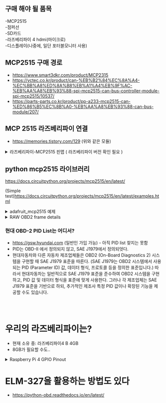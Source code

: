## 구매 해야 될 품목
-MCP2515<br>
-점퍼선<br>
-SD카드<br>
-라즈베리파이 4 hdmi(마이크로)<br>
-디스플레이(나중에, 일단 포터블모니터 사용)


## MCP2515 구매 경로
- https://www.smart3dkr.com/product/MCP2315
- https://vctec.co.kr/product/can-%EB%B2%84%EC%8A%A4-%EC%BB%A8%ED%8A%B8%EB%A1%A4%EB%9F%AC-%EB%AA%A8%EB%93%88-spi-mcp2515-can-bus-controller-module-spi-mcp2515/10537/
- https://parts-parts.co.kr/product/pp-a233-mcp2515-can-%ED%86%B5%EC%8B%A0-%EB%AA%A8%EB%93%88-can-bus-module/207/

## MCP 2515 라즈베리파이 연결
- https://memories.tistory.com/129
(위와 같은 모듈)

<details>
  <summary>
    라즈베리파이-MCP2515 핀맵 ( 라즈베리파이 버전 확인 필요 )
  </summary>

  ![img](https://img1.daumcdn.net/thumb/R1280x0/?scode=mtistory2&fname=https%3A%2F%2Fblog.kakaocdn.net%2Fdn%2FcnPQRU%2Fbtq2ggaGiUc%2FDCk9gK3ZKfuUhc4znoY7S1%2Fimg.jpg)
</details>

## python mcp2515 라이브러리
https://docs.circuitpython.org/projects/mcp2515/en/latest/

(Simple test)https://docs.circuitpython.org/projects/mcp2515/en/latest/examples.html

<details>
  <summary>adafruit_mcp2515 예제</summary>
  
  ### examples/mcp2515_simpletest.py
  

  ### python code
```python
# SPDX-FileCopyrightText: Copyright (c) 2020 Bryan Siepert for Adafruit Industries
#
# SPDX-License-Identifier: MIT
from time import sleep
import board
import busio
from digitalio import DigitalInOut
from adafruit_mcp2515.canio import Message, RemoteTransmissionRequest
from adafruit_mcp2515 import MCP2515 as CAN


cs = DigitalInOut(board.D5)
cs.switch_to_output()
spi = busio.SPI(board.SCK, board.MOSI, board.MISO)

can_bus = CAN(
   spi, cs, loopback=True, silent=True
)  # use loopback to test without another device
while True:
   with can_bus.listen(timeout=1.0) as listener:

       message = Message(id=0x1234ABCD, data=b"adafruit", extended=True)
       send_success = can_bus.send(message)
       print("Send success:", send_success)
       message_count = listener.in_waiting()
       print(message_count, "messages available")
       for _i in range(message_count):
           msg = listener.receive()
           print("Message from ", hex(msg.id))
           if isinstance(msg, Message):
               print("message data:", msg.data)
           if isinstance(msg, RemoteTransmissionRequest):
               print("RTR length:", msg.length)
   sleep(1)
```
### 해결해야 할 것들
```python
message = Message(id=0x1234ABCD, data=b"adafruit", extended=True)
#여기서 id와 data를 뭘 써야 할까?
```
</details>

<details>
  <summary>
  RAW OBD2 frame details
  </summary>

  https://www.csselectronics.com/pages/obd2-explained-simple-intro


  ![img](https://canlogger1000.csselectronics.com/img/OBD2-frame-raw-mode-PID-ID-bytes.svg)

  - Identifier: For OBD2 messages, the identifier is standard 11-bit and used to distinguish between "request messages" (ID 7DF) and "response messages" (ID 7E8 to 7EF). Note that 7E8 will typically be where the main engine or ECU responds at.

  - Length: This simply reflects the length in number of bytes of the remaining data (03 to 06). For the Vehicle Speed example, it is 02 for the request (since only 01 and 0D follow), while for the response it is 03 as both 41, 0D and 32 follow.

  - Mode: For requests, this will be between 01-0A. For responses the 0 is replaced by 4 (i.e. 41, 42, … , 4A). There are 10 modes as described in the SAE J1979 OBD2 standard. Mode 1 shows Current Data and is e.g. used for looking at real-time vehicle speed, RPM etc. Other modes are used to e.g. show or clear stored diagnostic trouble codes and show freeze frame data.

  - PID: For each mode, a list of standard OBD2 PIDs exist - e.g. in Mode 01, PID 0D is Vehicle Speed. For the full list, check out our OBD2 PID overview. Each PID has a description and some have a specified min/max and conversion formula.

  - The formula for speed is e.g. simply A, meaning that the A data byte (which is in HEX) is converted to decimal to get the km/h converted value (i.e. 32 becomes 50 km/h above). For e.g. RPM (PID 0C), the formula is (256*A + B) / 4.

  - A, B, C, D: These are the data bytes in HEX, which need to be converted to decimal form before they are used in the PID formula calculations. Note that the last data byte (after Dh) is not used.

  ![OBD2 request/response example](https://cdn.shopify.com/s/files/1/0579/8032/1980/files/obd2-pid-request-response-7df-7e8-vehicle-speed.svg?v=1633690039)


  <details>
    <summary>
    Extended OBD2 PID request/response
    </summary>
    In some vehicles (e.g. vans and light/medium/heavy duty vehicles), you may find that the <u>raw CAN data uses extended 29-bit CAN identifiers instead of 11-bit CAN identifiers.</u>

    In this case, you will typically need to modify the OBD2 PID requests to use the <u>CAN ID 18DB33F1 instead of 7DF.</u> The data payload structure is kept identical to the examples for 11-bit CAN IDs.

    If the vehicle responds to the requests, you'll typically see responses with CAN IDs 18DAF100 to 18DAF1FF (in practice, typically 18DAF110 and 18DAF11E). The response identifier is also sometimes shown in the 'J1939 PGN' form, specifically the PGN 0xDA00 (55808), which in the J1939-71 standard is marked as 'Reserved for ISO 15765-2'.

    We provide an OBD2 DBC file for both the 11-bit and 29-bit responses, enabling simple decoding of the data in most CAN software tools.
  </details>

  ![OBD mode - SAE J1979](https://cdn.shopify.com/s/files/1/0579/8032/1980/files/obd2-10-pid-modes-diagnostic-services.svg?v=1633690039)
  
</details>

### 현대 OBD-2 PID List는 어디서?
-  https://gsw.hyundai.com (일반인 가입 가능) - 아직 PID list 찾지는 못함<br>
- PID는 OBD-II 에서 정의되지 않고, SAE J1979에서 정의되엇다.<br>
- 현대자동차와 다른 자동차 제조업체들은 OBD2 (On-Board Diagnostics 2) 시스템을 구현할 때 SAE J1979 표준을 따른다. (SAE J1979는 OBD2 시스템에서 사용되는 PID (Parameter ID) 값, 데이터 형식, 프로토콜 등을 정의한 표준입니다.)
따라서 현대자동차는 일반적으로 SAE J1979 표준을 준수하여 OBD2 시스템을 구현하고, PID 값 및 데이터 형식을 표준에 맞게 사용한다. 그러나 각 제조업체는 SAE J1979 표준을 기반으로 하되, 추가적인 제조사 특정 PID 값이나 확장된 기능을 제공할 수도 있습니다.



<br><br>
# 우리의 라즈베리파이는?
- 현재 소유 중: 라즈베리파이4 B 4GB
- 8GB가 필요할 수도..
<details>
  <summary>
    Raspberry Pi 4 GPIO Pinout
  </summary>
  https://linuxhint.com/gpio-pinout-raspberry-pi/

  ![img](https://linuxhint.com/wp-content/uploads/2022/02/image6-34.png)
</details>


# ELM-327을 활용하는 방법도 있다

- https://python-obd.readthedocs.io/en/latest/